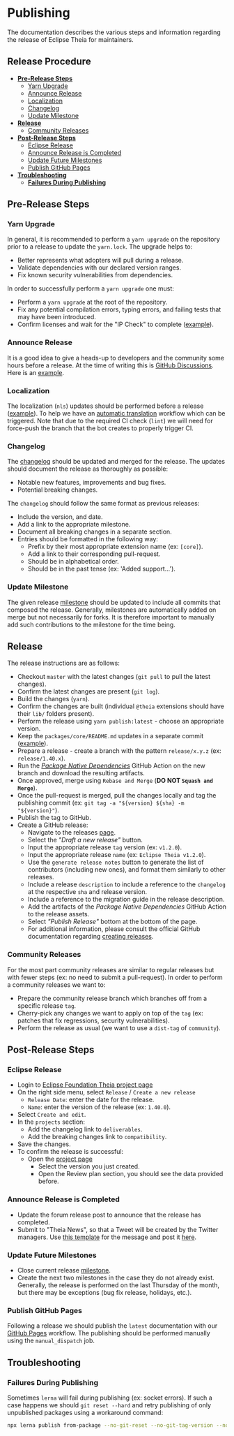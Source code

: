 # Publishing

The documentation describes the various steps and information regarding the release of Eclipse Theia for maintainers.

## Release Procedure

- [**Pre-Release Steps**](#pre-release-steps)
  - [Yarn Upgrade](#yarn-upgrade)
  - [Announce Release](#announce-release)
  - [Localization](#localization)
  - [Changelog](#changelog)
  - [Update Milestone](#update-milestone)
- [**Release**](#publishing)
  - [Community Releases](#community-releases)
- [**Post-Release Steps**](#post-release-steps)
  - [Eclipse Release](#eclipse-release)
  - [Announce Release is Completed](#announce-release-is-completed)
  - [Update Future Milestones](#update-future-milestones)
  - [Publish GitHub Pages](#publish-github-pages)
- [**Troubleshooting**](#troubleshooting)
  - [**Failures During Publishing**](#failures-during-publishing)

## Pre-Release Steps

### Yarn Upgrade

In general, it is recommended to perform a `yarn upgrade` on the repository prior to a release to update the `yarn.lock`.
The upgrade helps to:

- Better represents what adopters will pull during a release.
- Validate dependencies with our declared version ranges.
- Fix known security vulnerabilities from dependencies.

In order to successfully perform a `yarn upgrade` one must:

- Perform a `yarn upgrade` at the root of the repository.
- Fix any potential compilation errors, typing errors, and failing tests that may have been introduced.
- Confirm licenses and wait for the "IP Check" to complete ([example](https://gitlab.eclipse.org/eclipsefdn/emo-team/iplab/-/issues/9377)).

### Announce Release

It is a good idea to give a heads-up to developers and the community some hours before a release.
At the time of writing this is [GitHub Discussions](https://github.com/eclipse-theia/theia/discussions). Here is an [example](https://github.com/eclipse-theia/theia/discussions/13314).

### Localization

The localization (`nls`) updates should be performed before a release ([example](https://github.com/eclipse-theia/theia/pull/12665)).
To help we have an [automatic translation](https://github.com/eclipse-theia/theia/actions/workflows/translation.yml) workflow which can be triggered.
Note that due to the required CI check (`lint`) we will need for force-push the branch that the bot creates to properly trigger CI.

### Changelog

The [changelog](https://github.com/eclipse-theia/theia/blob/master/CHANGELOG.md) should be updated and merged for the release.
The updates should document the release as thoroughly as possible:

- Notable new features, improvements and bug fixes.
- Potential breaking changes.

The `changelog` should follow the same format as previous releases:

- Include the version, and date.
- Add a link to the appropriate milestone.
- Document all breaking changes in a separate section.
- Entries should be formatted in the following way:
  - Prefix by their most appropriate extension name (ex: `[core]`).
  - Add a link to their corresponding pull-request.
  - Should be in alphabetical order.
  - Should be in the past tense (ex: 'Added support...').

### Update Milestone

The given release [milestone](https://github.com/eclipse-theia/theia/milestones) should be updated to include all commits that composed the release.
Generally, milestones are automatically added on merge but not necessarily for forks. It is therefore important to manually add such contributions to the milestone for the time being.

## Release

The release instructions are as follows:

- Checkout `master` with the latest changes (`git pull` to pull the latest changes).
- Confirm the latest changes are present (`git log`).
- Build the changes (`yarn`).
- Confirm the changes are built (individual `@theia` extensions should have their `lib/` folders present).
- Perform the release using `yarn publish:latest` - choose an appropriate version.
- Keep the `packages/core/README.md` updates in a separate commit ([example](https://github.com/eclipse-theia/theia/commit/21fa2ec688e4a8bcf10203d6dc0f730af43a7f58)).
- Prepare a release - create a branch with the pattern `release/x.y.z` (ex: `release/1.40.x`).
- Run the [*Package Native Dependencies*](https://github.com/eclipse-theia/theia/actions/workflows/native-dependencies.yml) GitHub Action on the new branch and download the resulting artifacts.
- Once approved, merge using `Rebase and Merge` (**DO NOT `Squash and Merge`**).
- Once the pull-request is merged, pull the changes locally and tag the publishing commit (ex: `git tag -a "${version} ${sha} -m "${version}"`).
- Publish the tag to GitHub.
- Create a GitHub release:
  - Navigate to the releases [page](https://github.com/eclipse-theia/theia/releases).
  - Select the _"Draft a new release"_ button.
  - Input the appropriate release `tag` version (ex: `v1.2.0`).
  - Input the appropriate release `name` (ex: `Eclipse Theia v1.2.0`).
  - Use the `generate release notes` button to generate the list of contributors (including new ones), and format them similarly to other releases.
  - Include a release `description` to include a reference to the `changelog` at the respective `sha` and release version.
  - Include a reference to the migration guide in the release description.
  - Add the artifacts of the *Package Native Dependencies* GitHub Action to the release assets.
  - Select _"Publish Release"_ bottom at the bottom of the page.
  - For additional information, please consult the official GitHub documentation regarding [creating releases](https://help.github.com/en/github/administering-a-repository/managing-releases-in-a-repository#creating-a-release).

### Community Releases

For the most part community releases are similar to regular releases but with fewer steps (ex: no need to submit a pull-request).
In order to perform a community releases we want to:

- Prepare the community release branch which branches off from a specific release `tag`.
- Cherry-pick any changes we want to apply on top of the `tag` (ex: patches that fix regressions, security vulnerabilities).
- Perform the release as usual (we want to use a `dist-tag` of `community`).

## Post-Release Steps

### Eclipse Release

- Login to [Eclipse Foundation Theia project page]( https://projects.eclipse.org/projects/ecd.theia)
- On the right side menu, select `Release` / `Create a new release`
  - `Release Date`: enter the date for the release.
  - `Name`: enter the version of the release (ex: `1.40.0`).
- Select `Create and edit`.
- In the `projects` section:
  - Add the changelog link to `deliverables`.
  - Add the breaking changes link to `compatibility`.
- Save the changes.
- To confirm the release is successful:
  - Open the [project page](https://projects.eclipse.org/projects/ecd.theia)
    - Select the version you just created.
    - Open the Review plan section, you should see the data provided before.

### Announce Release is Completed

- Update the forum release post to announce that the release has completed.
- Submit to "Theia News", so that a Tweet will be created by the Twitter managers. Use [this template](https://github.com/eclipse-theia/theia/wiki/Eclipse-Theia-Twitter-strategy#release-announcement-no-review) for the message and post it [here](https://forms.gle/ccS6qawpS54FQZht5).

### Update Future Milestones

- Close current release [milestone](https://github.com/eclipse-theia/theia/milestones).
- Create the next two milestones in the case they do not already exist. Generally, the release is performed on the last Thursday of the month, but there may be exceptions (bug fix release, holidays, etc.).

### Publish GitHub Pages

Following a release we should publish the `latest` documentation with our [GitHub Pages](https://github.com/eclipse-theia/theia/actions/workflows/publish-gh-pages.yml) workflow. The publishing should be performed manually using the `manual_dispatch` job.

## Troubleshooting

### Failures During Publishing

Sometimes `lerna` will fail during publishing (ex: socket errors). If such a case happens we should `git reset --hard` and retry publishing of only unpublished
packages using a workaround command:

```bash
npx lerna publish from-package --no-git-reset --no-git-tag-version --no-push
```
